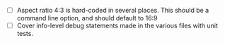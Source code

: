 * [ ] Aspect ratio 4:3 is hard-coded in several places. This should be a command line option, and should default to 16:9
* [ ] Cover info-level debug statements made in the various files with unit tests.
